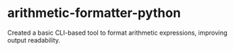 # arithmetic-formatter-python
Created a basic CLI-based tool to format arithmetic expressions, improving output readability.
